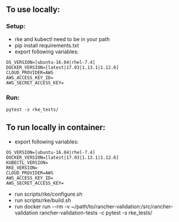 ## To use locally:

### Setup:
- rke and kubectl need to be in your path
- pip install requirements.txt
- export following variables:

```
OS_VERSION=[ubuntu-16.04|rhel-7.4]
DOCKER_VERSION=[latest|17.03|1.13.1|1.12.6]
CLOUD_PROVIDER=AWS
AWS_ACCESS_KEY_ID=
AWS_SECRET_ACCESS_KEY=
```

### Run:
    pytest -s rke_tests/


## To run locally in container:
- export following variables:

```
OS_VERSION=[ubuntu-16.04|rhel-7.4]
DOCKER_VERSION=[latest|17.03|1.13.1|1.12.6]
KUBECTL_VERSION=
RKE_VERSION=
CLOUD_PROVIDER=AWS
AWS_ACCESS_KEY_ID=
AWS_SECRET_ACCESS_KEY=
```
- run scripts/rke/configure.sh
- run scripts/rke/build.sh
- run docker run --rm -v ~/path/to/rancher-validation:/src/rancher-validation rancher-validation-tests -c pytest -s rke_tests/

